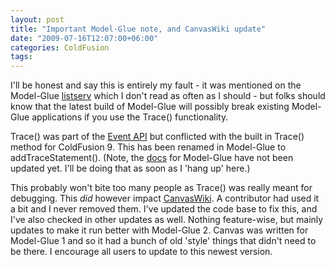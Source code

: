 ```yaml
---
layout: post
title: "Important Model-Glue note, and CanvasWiki update"
date: "2009-07-16T12:07:00+06:00"
categories: ColdFusion 
tags: 
---
```


I'll be honest and say this is entirely my fault - it was mentioned on the Model-Glue <a href="http://groups.google.com/group/model-glue">listserv</a> which I don't read as often as I should - but folks should know that the latest build of Model-Glue will possibly break existing Model-Glue applications if you use the Trace() functionality.

Trace() was part of the <a href="http://docs.model-glue.com/wiki/ReferenceMaterials/EventApi#EventAPI">Event API</a> but conflicted with the built in Trace() method for ColdFusion 9. This has been renamed in Model-Glue to addTraceStatement(). (Note, the <a href="http://docs.model-glue.com">docs</a> for Model-Glue have not been updated yet. I'll be doing that as soon as I 'hang up' here.) 

This probably won't bite too many people as Trace() was really meant for debugging. This <i>did</i> however impact <a href="http://canvas.riaforge.org">CanvasWiki</a>. A contributor had used it a bit and I never removed them. I've updated the code base to fix this, and I've also checked in other updates as well. Nothing feature-wise, but mainly updates to make it run better with Model-Glue 2. Canvas was written for Model-Glue 1 and so it had a bunch of old 'style' things that didn't need to be there. I encourage all users to update to this newest version.